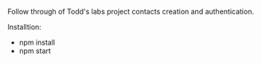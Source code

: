 Follow through of Todd's labs project contacts creation and authentication.

Installtion:
- npm install
- npm start